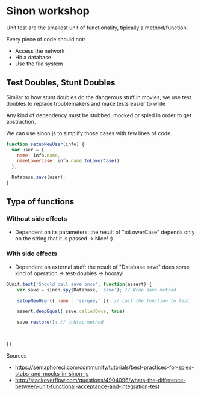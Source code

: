 # Sinon workshop

Unit test are the smallest unit of functionality, tipically a method/function.

Every piece of code should not:

- Access the network
- Hit a database
- Use the file system

## Test Doubles, Stunt Doubles

Similar to how stunt doubles do the dangerous stuff in movies, we use test doubles to replace troublemakers and make tests easier to write

Any kind of dependency must be stubbed, mocked or spied in order to get abstraction.

We can use sinon.js to simplify those cases with few lines of code.

```javascript
function setupNewUser(info) {
  var user = {
    name: info.name,
    nameLowercase: info.name.toLowerCase()
  };

  Database.save(user);
}
```

## Type of functions

### Without side effects

- Dependent on its parameters:
	the result of "toLowerCase" depends only on the string that it is passed -> Nice! :)

### With side effects

- Dependent on external stuff:
	the result of "Database.save" does some kind of operation -> test-doubles -> hooray!

```javascript
QUnit.test('Should call save once', function(assert) {
	var save = sinon.spy(Database, 'save'); // Wrap save method

	setupNewUser({ name : 'serguey' }); // call the function to test

	assert.deepEqual( save.calledOnce, true)

	save.restore(); // unWrap method


 
})
```
Sources
- https://semaphoreci.com/community/tutorials/best-practices-for-spies-stubs-and-mocks-in-sinon-js
- http://stackoverflow.com/questions/4904096/whats-the-difference-between-unit-functional-acceptance-and-integration-test
